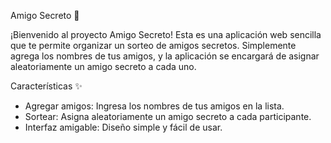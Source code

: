Amigo Secreto 🎁

¡Bienvenido al proyecto Amigo Secreto! Esta es una aplicación web sencilla que te permite organizar un sorteo de amigos secretos. 
Simplemente agrega los nombres de tus amigos, y la aplicación se encargará de asignar aleatoriamente un amigo secreto a cada uno.

 Características ✨

- Agregar amigos: Ingresa los nombres de tus amigos en la lista.
- Sortear: Asigna aleatoriamente un amigo secreto a cada participante.
- Interfaz amigable: Diseño simple y fácil de usar.
